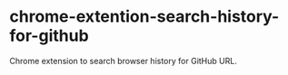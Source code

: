 # chrome-extention-search-history-for-github

Chrome extension to search browser history for GitHub URL.
